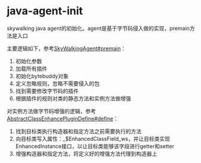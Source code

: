 # java-agent-init

skywalking java agent的初始化。agent是基于字节码侵入做的实现，premain方法是入口


主要逻辑如下，参考[SkyWalkingAgent#premain](src/main/java/cn/mini/skywalking/agent/SkyWalkingAgent.java)：

1. 初始化参数
2. 加载所有插件
3. 初始化bytebuddy对象
4. 定义忽略规则，忽略不需要侵入的包
5. 找到需要修改字节码的插件
6. 根据插件的规则对类的静态方法和实例方法做增强

对实例方法做字节码增强的逻辑，参考[AbstractClassEnhancePluginDefine#define](src/main/java/cn/mini/skywalking/plugin/AbstractClassEnhancePluginDefine.java)：

1. 找到目标类执行构造器和指定方法之前需要执行的方法
2. 向目标类写入属性：_$EnhancedClassField_ws，并让目标类实现EnhancedInstance接口，以让目标类能够该字段进行getter和setter
3. 增强构造器和指定方法，将定义好的增强方法代理到构造器上